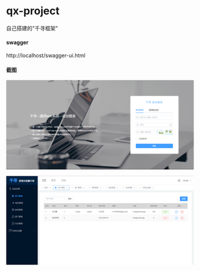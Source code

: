 # qx-project

自己搭建的"千寻框架"

#### swagger

http://localhost/swagger-ui.html

#### 截图

![登录页](/screenshot/login.png)

![用户管理](/screenshot/usermanage.png)